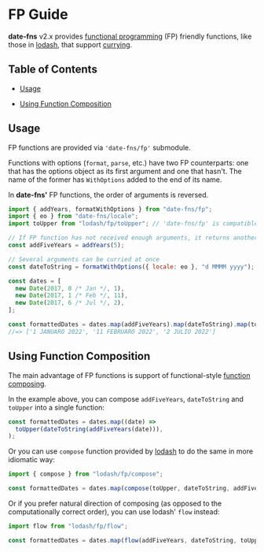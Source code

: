 # FP Guide

**date-fns** v2.x provides [functional programming](https://en.wikipedia.org/wiki/Functional_programming) (FP)
friendly functions, like those in [lodash](https://github.com/lodash/lodash/wiki/FP-Guide),
that support [currying](https://en.wikipedia.org/wiki/Currying).

## Table of Contents

- [Usage](#usage)

- [Using Function Composition](#using-function-composition)

## Usage

FP functions are provided via `'date-fns/fp'` submodule.

Functions with options (`format`, `parse`, etc.) have two FP counterparts:
one that has the options object as its first argument and one that hasn't.
The name of the former has `WithOptions` added to the end of its name.

In **date-fns'** FP functions, the order of arguments is reversed.

```javascript
import { addYears, formatWithOptions } from "date-fns/fp";
import { eo } from "date-fns/locale";
import toUpper from "lodash/fp/toUpper"; // 'date-fns/fp' is compatible with 'lodash/fp'!

// If FP function has not received enough arguments, it returns another function
const addFiveYears = addYears(5);

// Several arguments can be curried at once
const dateToString = formatWithOptions({ locale: eo }, "d MMMM yyyy");

const dates = [
  new Date(2017, 0 /* Jan */, 1),
  new Date(2017, 1 /* Feb */, 11),
  new Date(2017, 6 /* Jul */, 2),
];

const formattedDates = dates.map(addFiveYears).map(dateToString).map(toUpper);
//=> ['1 JANUARO 2022', '11 FEBRUARO 2022', '2 JULIO 2022']
```

## Using Function Composition

The main advantage of FP functions is support of functional-style
[function composing](https://medium.com/making-internets/why-using-chain-is-a-mistake-9bc1f80d51ba).

In the example above, you can compose `addFiveYears`, `dateToString` and `toUpper` into a single function:

```javascript
const formattedDates = dates.map((date) =>
  toUpper(dateToString(addFiveYears(date))),
);
```

Or you can use `compose` function provided by [lodash](https://lodash.com) to do the same in more idiomatic way:

```javascript
import { compose } from "lodash/fp/compose";

const formattedDates = dates.map(compose(toUpper, dateToString, addFiveYears));
```

Or if you prefer natural direction of composing (as opposed to the computationally correct order),
you can use lodash' `flow` instead:

```javascript
import flow from "lodash/fp/flow";

const formattedDates = dates.map(flow(addFiveYears, dateToString, toUpper));
```
